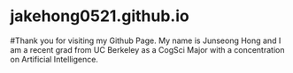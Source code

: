 # jakehong0521.github.io
#Thank you for visiting my Github Page.
My name is Junseong Hong and I am a recent grad from UC Berkeley as a CogSci Major with a concentration on Artificial Intelligence.